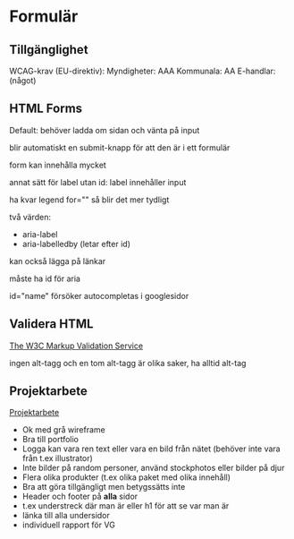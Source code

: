 # Formulär

## Tillgänglighet

WCAG-krav (EU-direktiv):
Myndigheter: AAA
Kommunala: AA
E-handlar: (något)

## HTML Forms

Default: behöver ladda om sidan och vänta på input

blir automatiskt en submit-knapp för att den är i ett formulär

form kan innehålla mycket

annat sätt för label utan id: label innehåller input

ha kvar legend for="" så blir det mer tydligt

två värden:
- aria-label
- aria-labelledby (letar efter id)

kan också lägga på länkar

måste ha id för aria

id="name" försöker autocompletas i googlesidor

## Validera HTML

[The W3C Markup Validation Service](https://validator.w3.org/)

ingen alt-tagg och en tom alt-tagg är olika saker, ha alltid alt-tag

## Projektarbete

[Projektarbete](https://docs.google.com/document/d/1UruFFxkPUKB0pAgVNwBUqFIX__Z0FRt7sxsIT7b1tNk/edit)

- Ok med grå wireframe
- Bra till portfolio
- Logga kan vara ren text eller vara en bild från nätet (behöver inte vara från t.ex illustrator)
- Inte bilder på random personer, använd stockphotos eller bilder på djur
- Flera olika produkter (t.ex olika paket med olika innehåll)
- Bra att göra tillgängligt men betygssätts inte
- Header och footer på **alla** sidor
- t.ex understreck där man är eller h1 för att se var man är
- länka till alla undersidor
- individuell rapport för VG